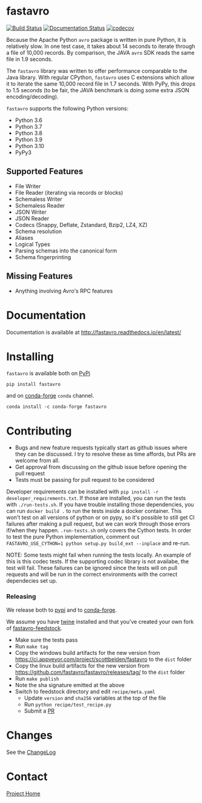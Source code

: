 # fastavro
[![Build Status](https://travis-ci.org/fastavro/fastavro.svg?branch=master)](https://travis-ci.org/fastavro/fastavro)
[![Documentation Status](https://readthedocs.org/projects/fastavro/badge/?version=latest)](http://fastavro.readthedocs.io/en/latest/?badge=latest)
[![codecov](https://codecov.io/gh/fastavro/fastavro/branch/master/graph/badge.svg)](https://codecov.io/gh/fastavro/fastavro)


Because the Apache Python `avro` package is written in pure Python, it is
relatively slow. In one test case, it takes about 14 seconds to iterate through
a file of 10,000 records. By comparison, the JAVA `avro` SDK reads the same file in
1.9 seconds.

The `fastavro` library was written to offer performance comparable to the Java
library. With regular CPython, `fastavro` uses C extensions which allow it to
iterate the same 10,000 record file in 1.7 seconds. With PyPy, this drops to 1.5
seconds (to be fair, the JAVA benchmark is doing some extra JSON
encoding/decoding).

`fastavro` supports the following Python versions:

* Python 3.6
* Python 3.7
* Python 3.8
* Python 3.9
* Python 3.10
* PyPy3

## Supported Features

* File Writer
* File Reader (iterating via records or blocks)
* Schemaless Writer
* Schemaless Reader
* JSON Writer
* JSON Reader
* Codecs (Snappy, Deflate, Zstandard, Bzip2, LZ4, XZ)
* Schema resolution
* Aliases
* Logical Types
* Parsing schemas into the canonical form
* Schema fingerprinting

## Missing Features

* Anything involving Avro's RPC features

[Cython]: http://cython.org/

# Documentation

Documentation is available at http://fastavro.readthedocs.io/en/latest/

# Installing
`fastavro` is available both on [PyPi](http://pypi.python.org/pypi)

    pip install fastavro

and on [conda-forge](https://conda-forge.github.io) `conda` channel.

    conda install -c conda-forge fastavro

# Contributing

* Bugs and new feature requests typically start as github issues where they can be discussed. I try to resolve these as time affords, but PRs are welcome from all.
* Get approval from discussing on the github issue before opening the pull request
* Tests must be passing for pull request to be considered

Developer requirements can be installed with `pip install -r developer_requirements.txt`.
If those are installed, you can run the tests with `./run-tests.sh`. If you have trouble
installing those dependencies, you can run `docker build .` to run the tests inside
a docker container. This won't test on all versions of python or on pypy, so it's possible
to still get CI failures after making a pull request, but we can work through those errors
if/when they happen. `.run-tests.sh` only covers the Cython tests. In order to test the
pure Python implementation, comment out `FASTAVRO_USE_CYTHON=1 python setup.py build_ext --inplace`
and re-run.

NOTE: Some tests might fail when running the tests locally. An example of this
is this codec tests. If the supporting codec library is not availabe, the test
will fail. These failures can be ignored since the tests will on pull requests
and will be run in the correct environments with the correct dependecies set up.

### Releasing

We release both to [pypi][pypi] and to [conda-forge][conda-forge].

We assume you have [twine][twine] installed and that you've created your own
fork of [fastavro-feedstock][feedstock].

* Make sure the tests pass
* Run `make tag`
* Copy the windows build artifacts for the new version from
  https://ci.appveyor.com/project/scottbelden/fastavro to the `dist` folder
* Copy the linux build artifacts for the new version from
  https://github.com/fastavro/fastavro/releases/tag/ to the `dist` folder
* Run `make publish`
* Note the sha signature emitted at the above
* Switch to feedstock directory and edit `recipe/meta.yaml`
    - Update `version` and `sha256` variables at the top of the file
    - Run `python recipe/test_recipe.py`
    - Submit a [PR][pr]

[conda-forge]: https://conda-forge.org/
[feedstock]: https://github.com/conda-forge/fastavro-feedstock
[pr]: https://conda-forge.org/#update_recipe
[pypi]: https://pypi.python.org/pypi
[twine]: https://pypi.python.org/pypi/twine


# Changes

See the [ChangeLog]

[ChangeLog]: https://github.com/fastavro/fastavro/blob/master/ChangeLog

# Contact

[Project Home](https://github.com/fastavro/fastavro)
